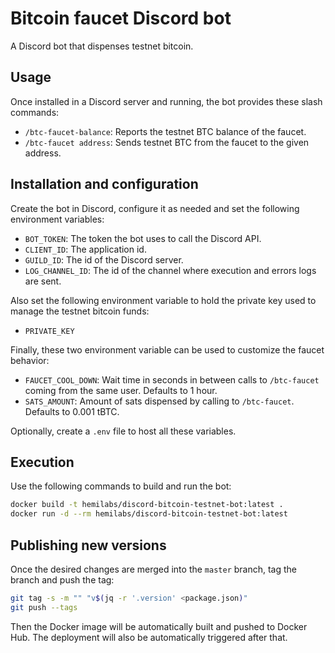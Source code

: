 # Bitcoin faucet Discord bot

A Discord bot that dispenses testnet bitcoin.

## Usage

Once installed in a Discord server and running, the bot provides these slash commands:

- `/btc-faucet-balance`: Reports the testnet BTC balance of the faucet.
- `/btc-faucet address`: Sends testnet BTC from the faucet to the given address.

## Installation and configuration

Create the bot in Discord, configure it as needed and set the following environment variables:

- `BOT_TOKEN`: The token the bot uses to call the Discord API.
- `CLIENT_ID`: The application id.
- `GUILD_ID`: The id of the Discord server.
- `LOG_CHANNEL_ID`: The id of the channel where execution and errors logs are sent.

Also set the following environment variable to hold the private key used to manage the testnet bitcoin funds:

- `PRIVATE_KEY`

Finally, these two environment variable can be used to customize the faucet behavior:

- `FAUCET_COOL_DOWN`: Wait time in seconds in between calls to `/btc-faucet` coming from the same user. Defaults to 1 hour.
- `SATS_AMOUNT`: Amount of sats dispensed by calling to `/btc-faucet`. Defaults to 0.001 tBTC.

Optionally, create a `.env` file to host all these variables.

## Execution

Use the following commands to build and run the bot:

```sh
docker build -t hemilabs/discord-bitcoin-testnet-bot:latest .
docker run -d --rm hemilabs/discord-bitcoin-testnet-bot:latest
```

## Publishing new versions

Once the desired changes are merged into the `master` branch, tag the branch and push the tag:

```sh
git tag -s -m "" "v$(jq -r '.version' <package.json)"
git push --tags
```

Then the Docker image will be automatically built and pushed to Docker Hub.
The deployment will also be automatically triggered after that.

